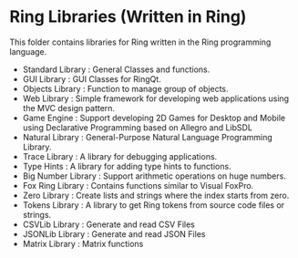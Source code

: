 Ring Libraries (Written in Ring)
================================

This folder contains libraries for Ring written in the Ring programming language.

* Standard Library : General Classes and functions.
* GUI Library : GUI Classes for RingQt.
* Objects Library : Function to manage group of objects.
* Web Library : Simple framework for developing web applications using the MVC design pattern.
* Game Engine : Support developing 2D Games for Desktop and Mobile using Declarative Programming based on Allegro and LibSDL
* Natural Library : General-Purpose Natural Language Programming Library.
* Trace Library : A library for debugging applications.
* Type Hints : A library for adding type hints to functions.
* Big Number Library : Support arithmetic operations on huge numbers.
* Fox Ring Library : Contains functions similar to Visual FoxPro. 
* Zero Library : Create lists and strings where the index starts from zero.
* Tokens Library : A library to get Ring tokens from source code files or strings.
* CSVLib Library : Generate and read CSV Files
* JSONLib Library : Generate and read JSON Files
* Matrix Library : Matrix functions 